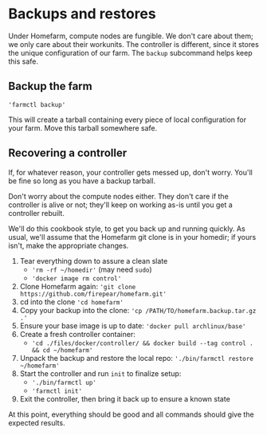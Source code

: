 # Backups and restores

Under Homefarm, compute nodes are fungible. We don't care about them;
we only care about their workunits. The controller is different, since
it stores the unique configuration of our farm.  The `backup`
subcommand helps keep this safe.

## Backup the farm

`'farmctl backup'`

This will create a tarball containing every piece of local
configuration for your farm. Move this tarball somewhere safe.

## Recovering a controller

If, for whatever reason, your controller gets messed up, don't
worry. You'll be fine so long as you have a backup tarball.

Don't worry about the compute nodes either. They don't care if the
controller is alive or not; they'll keep on working as-is until you
get a controller rebuilt.

We'll do this cookbook style, to get you back up and running
quickly. As usual, we'll assume that the Homefarm git clone is in your
homedir; if yours isn't, make the appropriate changes.

1. Tear everything down to assure a clean slate
   * `'rm -rf ~/homedir'` (may need `sudo`)
   * `'docker image rm control'`
1. Clone Homefarm again: `'git clone https://github.com/firepear/homefarm.git'`
1. cd into the clone `'cd homefarm'`
1. Copy your backup into the clone: `'cp /PATH/TO/homefarm.backup.tar.gz .'`
1. Ensure your base image is up to date: `'docker pull archlinux/base'`
1. Create a fresh controller container:
   * `'cd ./files/docker/controller/ && docker build --tag control . && cd ~/homefarm'`
1. Unpack the backup and restore the local repo: `'./bin/farmctl restore ~/homefarm'`
1. Start the controller and run `init` to finalize setup:
   * `'./bin/farmctl up'`
   * `'farmctl init'`
1. Exit the controller, then bring it back up to ensure a known state

At this point, everything should be good and all commands should give
the expected results.
